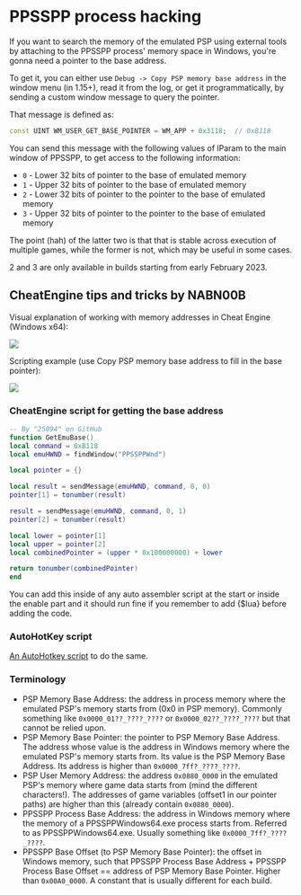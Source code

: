 # PPSSPP process hacking

If you want to search the memory of the emulated PSP using external tools by attaching to the PPSSPP process' memory space in Windows, you're gonna need a pointer to the base address.

To get it, you can either use `Debug -> Copy PSP memory base address` in the window menu (in 1.15+),
read it from the log, or get it programmatically, by sending a custom window message to query the pointer.

That message is defined as:

```cpp
const UINT WM_USER_GET_BASE_POINTER = WM_APP + 0x3118;  // 0xB118
```

You can send this message with the following values of lParam to the main window of PPSSPP, to get access to the following information:

* `0` - Lower 32 bits of pointer to the base of emulated memory
* `1` - Upper 32 bits of pointer to the base of emulated memory
* `2` - Lower 32 bits of pointer to the pointer to the base of emulated memory
* `3` - Upper 32 bits of pointer to the pointer to the base of emulated memory

The point (hah) of the latter two is that that is stable across execution of multiple games, while the former is not, which may be useful in some cases.

2 and 3 are only available in builds starting from early February 2023.

## CheatEngine tips and tricks by NABN00B

Visual explanation of working with memory addresses in Cheat Engine (Windows x64):

<img src="/static/img/process-hacking/PPSSPP_CE.png">

Scripting example (use Copy PSP memory base address to fill in the base pointer):

<img src="/static/img/process-hacking/PPSSPP_CE_Pointer_Lua.png">

### CheatEngine script for getting the base address

```lua
-- By "25094" on GitHub
function GetEmuBase()
local command = 0xB118
local emuHWND = findWindow("PPSSPPWnd")

local pointer = {}

local result = sendMessage(emuHWND, command, 0, 0)
pointer[1] = tonumber(result)

result = sendMessage(emuHWND, command, 0, 1)
pointer[2] = tonumber(result)

local lower = pointer[1]
local upper = pointer[2]
local combinedPointer = (upper * 0x100000000) + lower

return tonumber(combinedPointer)
end
```

You can add this inside of any auto assembler script at the start or inside the enable part and it should run fine if you remember to add {$lua} before adding the code.

### AutoHotKey script

[An AutoHotkey script](https://github.com/NABN00B/AutoHotkey.PPSSPP) to do the same.

### Terminology

* PSP Memory Base Address: the address in process memory where the emulated PSP's memory starts from (0x0 in PSP memory). Commonly something like `0x0000_01??_????_????` or `0x0000_02??_????_????` but that cannot be relied upon.
* PSP Memory Base Pointer: the pointer to PSP Memory Base Address. The address whose value is the address in Windows memory where the emulated PSP's memory starts from. Its value is the PSP Memory Base Address. Its address is higher than `0x0000_7ff?_????_????`.
* PSP User Memory Address: the address `0x0880_0000` in the emulated PSP's memory where game data starts from (mind the different characters!). The addresses of game variables (offset1 in our pointer paths) are higher than this (already contain `0x0880_0000`).
* PPSSPP Process Base Address: the address in Windows memory where the memory of a PPSSPPWindows64.exe process starts from. Referred to as PPSSPPWindows64.exe. Usually something like `0x0000_7ff?_????_????`.
* PPSSPP Base Offset (to PSP Memory Base Pointer): the offset in Windows memory, such that PPSSPP Process Base Address + PPSSPP Process Base Offset == address of PSP Memory Base Pointer. Higher than `0x00A0_0000`. A constant that is usually different for each build.
